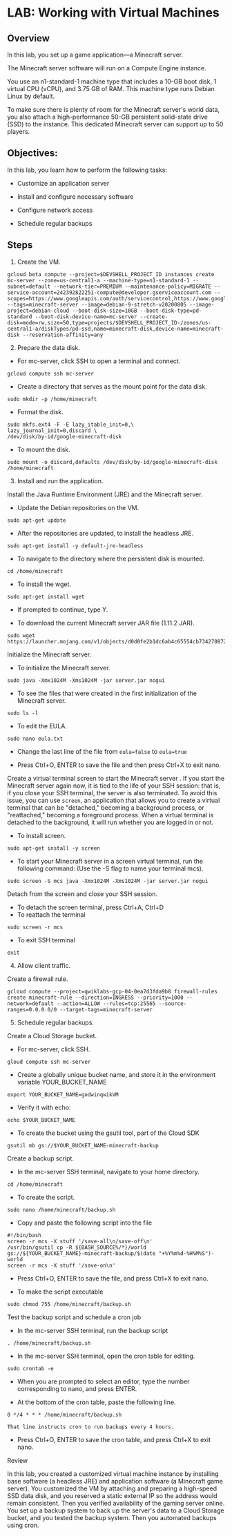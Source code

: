 # LAB: Working with Virtual Machines

## Overview

In this lab, you set up a game application—a Minecraft server.

The Minecraft server software will run on a Compute Engine instance.

You use an n1-standard-1 machine type that includes a 10-GB boot disk, 1 virtual CPU (vCPU), and 3.75 GB of RAM. This machine type runs Debian Linux by default.

To make sure there is plenty of room for the Minecraft server's world data, you also attach a high-performance 50-GB persistent solid-state drive (SSD) to the instance. This dedicated Minecraft server can support up to 50 players.

## Objectives:

In this lab, you learn how to perform the following tasks:

- 
  Customize an application server

- Install and configure necessary software

- Configure network access

- Schedule regular backups

## Steps

1. Create the VM.

```  
gcloud beta compute --project=$DEVSHELL_PROJECT_ID instances create mc-server --zone=us-central1-a --machine-type=n1-standard-1 --subnet=default --network-tier=PREMIUM --maintenance-policy=MIGRATE --service-account=242392822251-compute@developer.gserviceaccount.com --scopes=https://www.googleapis.com/auth/servicecontrol,https://www.googleapis.com/auth/service.management.readonly,https://www.googleapis.com/auth/logging.write,https://www.googleapis.com/auth/monitoring.write,https://www.googleapis.com/auth/trace.append,https://www.googleapis.com/auth/devstorage.read_write --tags=minecraft-server --image=debian-9-stretch-v20200805 --image-project=debian-cloud --boot-disk-size=10GB --boot-disk-type=pd-standard --boot-disk-device-name=mc-server --create-disk=mode=rw,size=50,type=projects/$DEVSHELL_PROJECT_ID-/zones/us-central1-a/diskTypes/pd-ssd,name=minecraft-disk,device-name=minecraft-disk --reservation-affinity=any
```

2. Prepare the data disk. 

- For mc-server, click SSH to open a terminal and connect.
``` 
gcloud compute ssh mc-server
```
- Create a directory that serves as the mount point for the data disk.
``` 
sudo mkdir -p /home/minecraft
```
- Format the disk.
```   
sudo mkfs.ext4 -F -E lazy_itable_init=0,\
lazy_journal_init=0,discard \
/dev/disk/by-id/google-minecraft-disk
```
- To mount the disk.
``` 
sudo mount -o discard,defaults /dev/disk/by-id/google-minecraft-disk /home/minecraft
```
3.  Install and run the application.

Install the Java Runtime Environment (JRE) and the Minecraft server.

- Update the Debian repositories on the VM.
```
sudo apt-get update
```
- After the repositories are updated, to install the headless JRE.
```
sudo apt-get install -y default-jre-headless
```
- To navigate to the directory where the persistent disk is mounted.
```
cd /home/minecraft
```
- To install the wget.
```
sudo apt-get install wget
```
- If prompted to continue, type Y.

- To download the current Minecraft server JAR file (1.11.2 JAR).
```
sudo wget https://launcher.mojang.com/v1/objects/d0d0fe2b1dc6ab4c65554cb734270872b72dadd6/server.jar
```
Initialize the Minecraft server.

- To initialize the Minecraft server.
```
sudo java -Xmx1024M -Xms1024M -jar server.jar nogui
```
- To see the files that were created in the first initialization of the Minecraft server.
```
sudo ls -l
```
- To edit the EULA.
```
sudo nano eula.txt
```
- Change the last line of the file from `eula=false` to `eula=true`

- Press Ctrl+O, ENTER to save the file and then press Ctrl+X to exit nano.

Create a virtual terminal screen to start the Minecraft server
.
If you start the Minecraft server again now, it is tied to the life of your SSH session: that is, if you close your SSH terminal, the server is also terminated. To avoid this issue, you can use `screen`, an application that allows you to create a virtual terminal that can be "detached," becoming a background process, or "reattached," becoming a foreground process. When a virtual terminal is detached to the background, it will run whether you are logged in or not.

- To install screen.
```
sudo apt-get install -y screen
```
- To start your Minecraft server in a screen virtual terminal, run the following command: (Use the -S flag to name your terminal mcs).
```
sudo screen -S mcs java -Xmx1024M -Xms1024M -jar server.jar nogui
```
Detach from the screen and close your SSH session.
- To detach the screen terminal, press Ctrl+A, Ctrl+D
- To reattach the terminal
```
sudo screen -r mcs
```
- To exit SSH terminal 
```
exit
```
4. Allow client traffic.

Create a firewall rule.
```
gcloud compute --project=qwiklabs-gcp-04-0ea7d3fda9b8 firewall-rules create minecraft-rule --direction=INGRESS --priority=1000 --network=default --action=ALLOW --rules=tcp:25565 --source-ranges=0.0.0.0/0 --target-tags=minecraft-server
```

5. Schedule regular backups.

Create a Cloud Storage bucket.

- For mc-server, click SSH.

```
gloud compute ssh mc-server
```
- Create a globally unique bucket name, and store it in the environment variable YOUR_BUCKET_NAME

```
export YOUR_BUCKET_NAME=godwinqwikVM
```
- Verify it with echo:

```
echo $YOUR_BUCKET_NAME
```
- To create the bucket using the gsutil tool, part of the Cloud SDK

```
gsutil mb gs://$YOUR_BUCKET_NAME-minecraft-backup
```

Create a backup script.

- In the mc-server SSH terminal, navigate to your home directory.

```
cd /home/minecraft
```
- To create the script.

```
sudo nano /home/minecraft/backup.sh
```
- Copy and paste the following script into the file

```
#!/bin/bash
screen -r mcs -X stuff '/save-all\n/save-off\n'
/usr/bin/gsutil cp -R ${BASH_SOURCE%/*}/world gs://${YOUR_BUCKET_NAME}-minecraft-backup/$(date "+%Y%m%d-%H%M%S")-world
screen -r mcs -X stuff '/save-on\n'
```
- Press Ctrl+O, ENTER to save the file, and press Ctrl+X to exit nano.

- To make the script executable

```
sudo chmod 755 /home/minecraft/backup.sh
```

Test the backup script and schedule a cron job

- In the mc-server SSH terminal, run the backup script

```
. /home/minecraft/backup.sh
```
- In the mc-server SSH terminal, open the cron table for editing.

```
sudo crontab -e
```
- When you are prompted to select an editor, type the number corresponding to nano, and press ENTER.

- At the bottom of the cron table, paste the following line.

```
0 */4 * * * /home/minecraft/backup.sh
```
`That line instructs cron to run backups every 4 hours.`

- Press Ctrl+O, ENTER to save the cron table, and press Ctrl+X to exit nano.

Review

In this lab, you created a customized virtual machine instance by installing base software (a headless JRE) and application software (a Minecraft game server). You customized the VM by attaching and preparing a high-speed SSD data disk, and you reserved a static external IP so the address would remain consistent. Then you verified availability of the gaming server online. You set up a backup system to back up the server's data to a Cloud Storage bucket, and you tested the backup system. Then you automated backups using cron.